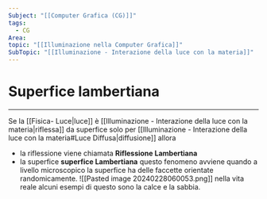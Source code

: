 ```yaml
---
Subject: "[[Computer Grafica (CG)]]"
tags:
  - CG
Area: 
topic: "[[Illuminazione nella Computer Grafica]]"
SubTopic: "[[Illuminazione - Interazione della luce con la materia]]"
---
```


# Superfice lambertiana
---
Se la [[Fisica- Luce|luce]] è [[Illuminazione - Interazione della luce con la materia|riflessa]] da superfice solo per [[Illuminazione - Interazione della luce con la materia#Luce Diffusa|diffusione]] 
allora 
- la riflessione viene chiamata __Riflessione Lambertiana__ 
- la superfice __superfice Lambertiana__ 
questo fenomeno avviene quando a livello microscopico la superfice ha delle faccette orientate randomicamente. 
![[Pasted image 20240228060053.png]]
nella vita reale alcuni esempi di questo sono la calce e  la sabbia.
